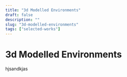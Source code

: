 ```yaml
---
title: "3d Modelled Environments"
draft: false
description: ""
slug: "3d-modelled-environments"
tags: ["selected-works"]
---
```


# 3d Modelled Environments

hjsandkjas
